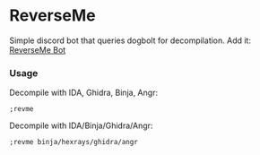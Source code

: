 # ReverseMe
Simple discord bot that queries dogbolt for decompilation. Add it: [ReverseMe Bot](https://discord.com/application-directory/1302859968147619880?preview=true)


### Usage
Decompile with IDA, Ghidra, Binja, Angr:
```
;revme 
```
Decompile with IDA/Binja/Ghidra/Angr:
```
;revme binja/hexrays/ghidra/angr
```

